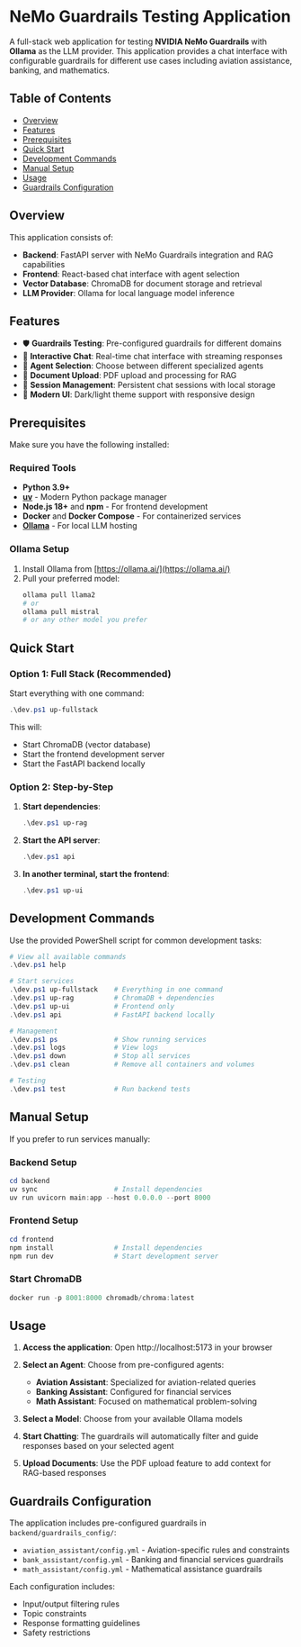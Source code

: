 # NeMo Guardrails Testing Application

A full-stack web application for testing **NVIDIA NeMo Guardrails** with **Ollama** as the LLM provider. This application provides a chat interface with configurable guardrails for different use cases including aviation assistance, banking, and mathematics.

## Table of Contents

- [Overview](#overview)
- [Features](#features)  
- [Prerequisites](#prerequisites)
- [Quick Start](#quick-start)
- [Development Commands](#development-commands)
- [Manual Setup](#manual-setup)
- [Usage](#usage)
- [Guardrails Configuration](#guardrails-configuration)


## Overview

This application consists of:
- **Backend**: FastAPI server with NeMo Guardrails integration and RAG capabilities
- **Frontend**: React-based chat interface with agent selection
- **Vector Database**: ChromaDB for document storage and retrieval
- **LLM Provider**: Ollama for local language model inference

## Features

- 🛡️ **Guardrails Testing**: Pre-configured guardrails for different domains
- 💬 **Interactive Chat**: Real-time chat interface with streaming responses
- 🤖 **Agent Selection**: Choose between different specialized agents
- 📄 **Document Upload**: PDF upload and processing for RAG
- 🔄 **Session Management**: Persistent chat sessions with local storage
- 🎨 **Modern UI**: Dark/light theme support with responsive design

## Prerequisites

Make sure you have the following installed:

### Required Tools
- **Python 3.9+** 
- **[uv](https://docs.astral.sh/uv/)** - Modern Python package manager
- **Node.js 18+** and **npm** - For frontend development
- **Docker** and **Docker Compose** - For containerized services
- **[Ollama](https://ollama.ai/)** - For local LLM hosting

### Ollama Setup
1. Install Ollama from [https://ollama.ai/](https://ollama.ai/)
2. Pull your preferred model:
   ```bash
   ollama pull llama2
   # or
   ollama pull mistral
   # or any other model you prefer
   ```

## Quick Start

### Option 1: Full Stack (Recommended)
Start everything with one command:
```powershell
.\dev.ps1 up-fullstack
```
This will:
- Start ChromaDB (vector database)
- Start the frontend development server
- Start the FastAPI backend locally

### Option 2: Step-by-Step
1. **Start dependencies**:
   ```powershell
   .\dev.ps1 up-rag
   ```

2. **Start the API server**:
   ```powershell
   .\dev.ps1 api
   ```

3. **In another terminal, start the frontend**:
   ```powershell
   .\dev.ps1 up-ui
   ```

## Development Commands

Use the provided PowerShell script for common development tasks:

```powershell
# View all available commands
.\dev.ps1 help

# Start services
.\dev.ps1 up-fullstack    # Everything in one command
.\dev.ps1 up-rag          # ChromaDB + dependencies  
.\dev.ps1 up-ui           # Frontend only
.\dev.ps1 api             # FastAPI backend locally

# Management
.\dev.ps1 ps              # Show running services
.\dev.ps1 logs            # View logs
.\dev.ps1 down            # Stop all services
.\dev.ps1 clean           # Remove all containers and volumes

# Testing
.\dev.ps1 test            # Run backend tests
```

## Manual Setup

If you prefer to run services manually:

### Backend Setup
```powershell
cd backend
uv sync                   # Install dependencies
uv run uvicorn main:app --host 0.0.0.0 --port 8000
```

### Frontend Setup
```powershell
cd frontend
npm install               # Install dependencies
npm run dev               # Start development server
```

### Start ChromaDB
```powershell
docker run -p 8001:8000 chromadb/chroma:latest
```

## Usage

1. **Access the application**: Open http://localhost:5173 in your browser

2. **Select an Agent**: Choose from pre-configured agents:
   - **Aviation Assistant**: Specialized for aviation-related queries
   - **Banking Assistant**: Configured for financial services
   - **Math Assistant**: Focused on mathematical problem-solving

3. **Select a Model**: Choose from your available Ollama models

4. **Start Chatting**: The guardrails will automatically filter and guide responses based on your selected agent

5. **Upload Documents**: Use the PDF upload feature to add context for RAG-based responses

## Guardrails Configuration

The application includes pre-configured guardrails in `backend/guardrails_config/`:

- `aviation_assistant/config.yml` - Aviation-specific rules and constraints
- `bank_assistant/config.yml` - Banking and financial services guardrails  
- `math_assistant/config.yml` - Mathematical assistance guardrails

Each configuration includes:
- Input/output filtering rules
- Topic constraints
- Response formatting guidelines
- Safety restrictions
